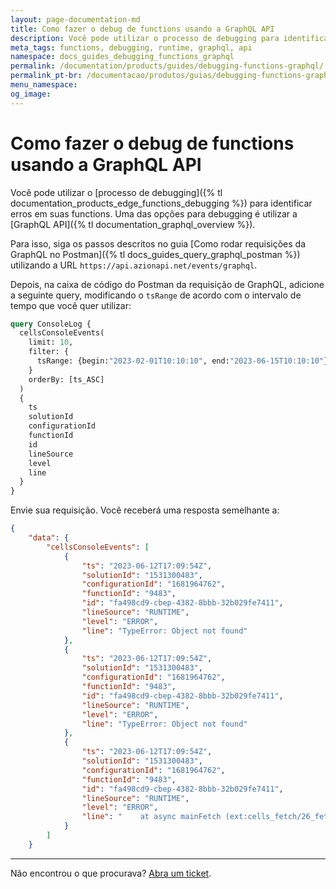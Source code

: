 ```yaml
---
layout: page-documentation-md
title: Como fazer o debug de functions usando a GraphQL⁠ API
description: Você pode utilizar o processo de debugging para identificar erros em suas functions.
meta_tags: functions, debugging, runtime, graphql, api
namespace: docs_guides_debugging_functions_graphql
permalink: /documentation/products/guides/debugging-functions-graphql/
permalink_pt-br: /documentacao/produtos/guias/debugging-functions-graphql/
menu_namespace:
og_image:
---
```


# Como fazer o debug de functions usando a GraphQL⁠ API

Você pode utilizar o [processo de debugging]({% tl documentation_products_edge_functions_debugging %}) para identificar erros em suas functions. Uma das opções para debugging é utilizar a [GraphQL⁠ API]({% tl documentation_graphql_overview %}).

Para isso, siga os passos descritos no guia [Como rodar requisições da GraphQL no Postman]({% tl docs_guides_query_graphql_postman %}) utilizando a URL `https://api.azionapi.net/events/graphql`.

Depois, na caixa de código do Postman da requisição de GraphQL, adicione a seguinte query, modificando o `tsRange` de acordo com o intervalo de tempo que você quer utilizar:

```graphql
query ConsoleLog {
  cellsConsoleEvents(
    limit: 10,
    filter: {
      tsRange: {begin:"2023-02-01T10:10:10", end:"2023-06-15T10:10:10"}
    }
    orderBy: [ts_ASC]
  )
  {
    ts
    solutionId
    configurationId
    functionId
    id
    lineSource
    level
    line
  }
}
```

Envie sua requisição. Você receberá uma resposta semelhante a:

```json
{
    "data": {
        "cellsConsoleEvents": [
            {
                "ts": "2023-06-12T17:09:54Z",
                "solutionId": "1531300483",
                "configurationId": "1681964762",
                "functionId": "9483",
                "id": "fa498cd9-cbep-4382-8bbb-32b029fe7411",
                "lineSource": "RUNTIME",
                "level": "ERROR",
                "line": "TypeError: Object not found"
            },
            {
                "ts": "2023-06-12T17:09:54Z",
                "solutionId": "1531300483",
                "configurationId": "1681964762",
                "functionId": "9483",
                "id": "fa498cd9-cbep-4382-8bbb-32b029fe7411",
                "lineSource": "RUNTIME",
                "level": "ERROR",
                "line": "TypeError: Object not found"
            },
            {
                "ts": "2023-06-12T17:09:54Z",
                "solutionId": "1531300483",
                "configurationId": "1681964762",
                "functionId": "9483",
                "id": "fa498cd9-cbep-4382-8bbb-32b029fe7411",
                "lineSource": "RUNTIME",
                "level": "ERROR",
                "line": "    at async mainFetch (ext:cells_fetch/26_fetch.js:266:12)"
            }
        ]
    }
```

---

Não encontrou o que procurava? [Abra um ticket](https://tickets.azion.com/).
